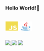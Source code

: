 ### Hello World!👋 

 </div> 
 <div style="display: inline_block"><br>
    <img align="center" alt="Js" height="30" width="40" src="https://raw.githubusercontent.com/devicons/devicon/master/icons/javascript/javascript-plain.svg">
    <img align="center" alt="Java" height="30" width="40" src="https://raw.githubusercontent.com/devicons/devicon/master/icons/java/java-original.svg">
</div>

##

  <div> 
  <a href="https://api.whatsapp.com/send?phone=5511930758170" target="_blank"> <img src="https://img.shields.io/badge/WhatsApp-25D366?style=for-the-badge&logo=whatsapp&logoColor=white">
  <a href = "mailto:fagundes.thoth@gmail.com"><img src="https://img.shields.io/badge/-Gmail-%23333?style=for-the-badge&logo=gmail&logoColor=white" target="_blank"></a>
  <a href="https://www.linkedin.com/in/matheus-fagundes-99924a223" target="_blank"><img src="https://img.shields.io/badge/-LinkedIn-%230077B5?style=for-the-badge&logo=linkedin&logoColor=white" target="_blank"></a> 
</div>

